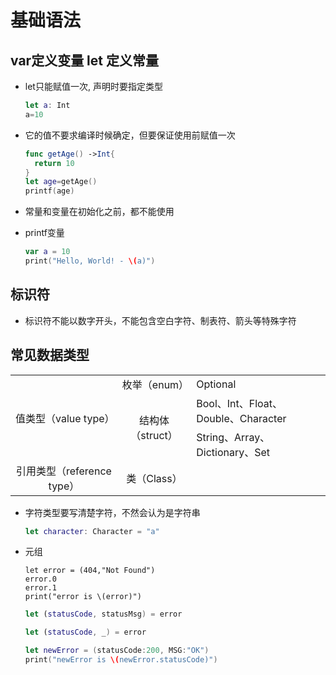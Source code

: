 # 基础语法

## var定义变量  let 定义常量

- let只能赋值一次, 声明时要指定类型

  ```swift
  let a: Int
  a=10
  ```

- 它的值不要求编译时候确定，但要保证使用前赋值一次

  ```swift
  func getAge() ->Int{
    return 10
  }
  let age=getAge()
  printf(age)
  ```

- 常量和变量在初始化之前，都不能使用

- printf变量

  ```swift
  var a = 10
  print("Hello, World! - \(a)")
  ```


## 标识符

- 标识符不能以数字开头，不能包含空白字符、制表符、箭头等特殊字符

## 常见数据类型

<table>
  <tr>
    <td rowspan="3" style="text-align:center;vertical-align:middle;">值类型（value type）</td>
    <td style="text-align:center;vertical-align:middle;">枚举（enum）</td>
    <td>Optional</td>
  </tr>
  <tr>
    <td rowspan="2" style="text-align:center;vertical-align:middle;">结构体（struct）</td>
    <td>Bool、Int、Float、Double、Character</td>
  </tr>
  <tr>
    <td>String、Array、Dictionary、Set</td>
  </tr>
  <tr>
    <td style="text-align:center;vertical-align:middle;">引用类型（reference type）</td>
    <td style="text-align:center;vertical-align:middle;">类（Class）</td>
  </tr>
</table>



- 字符类型要写清楚字符，不然会认为是字符串

  ```swift
  let character: Character = "a"
  ```

- 元组

  ```swif
  let error = (404,"Not Found")
  error.0
  error.1
  print("error is \(error)")
  ```

  ```swift
  let (statusCode, statusMsg) = error
  ```

  ```swift
  let (statusCode, _) = error
  ```

  ```swift
  let newError = (statusCode:200, MSG:"OK")
  print("newError is \(newError.statusCode)")
  ```

  